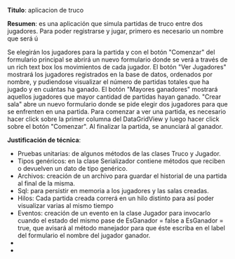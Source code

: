 **Titulo**: aplicacion de truco

**Resumen**: es una aplicación que simula partidas de truco entre dos jugadores. Para poder registrarse y jugar, primero es necesario un nombre que será ú






 Se elegirán los jugadores para la partida y con el botón "Comenzar" del formulario principal se abrirá un nuevo formulario donde se verá a través de un rich text box los movimientos de cada jugador.
El botón "Ver Jugadores" mostrará los jugadores registrados en la base de datos, ordenados por nombre, y pudiendose visualizar el número de partidas totales que ha jugado y en cuántas ha ganado.
El botón "Mayores ganadores"  mostrará aquellos jugadores que mayor cantidad de partidas hayan ganado.
"Crear sala" abre un nuevo formulario donde se pide elegir dos jugadores para que se enfrenten en una partida. 
Para comenzar a ver una partida, es necesario hacer click sobre la primer columna del DataGridView y luego hacer click sobre el botón "Comenzar".
Al finalizar la partida, se anunciará al ganador.









**Justificación de técnica**: 
* Pruebas unitarias: de algunos métodos de las clases Truco y Jugador.
* Tipos genéricos: en la clase Serializador contiene métodos que reciben o devuelven un dato de tipo genérico. 
* Archivos: creación de un archivo para guardar el  historial de una partida al final de la misma.
* Sql: para persistir en memoria a los jugadores y las salas creadas.
* Hilos: Cada partida creada correrá en un hilo distinto para así poder visualizar varias al mismo tiempo
* Eventos: creación de un evento en la clase Jugador para invocarlo cuando el estado del mismo pase de EsGanador = false a EsGanador = true, que avisará al método manejador para que éste escriba en el label del formulario el nombre del jugador ganador.
* 
* 